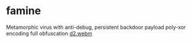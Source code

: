 # famine
Metamorphic virus with anti-debug, persistent backdoor payload
poly-xor encoding
full obfuscation
[d2.webm](https://user-images.githubusercontent.com/41875074/194865841-bab7066b-12be-40e0-b72d-f95e454e85bb.webm)
